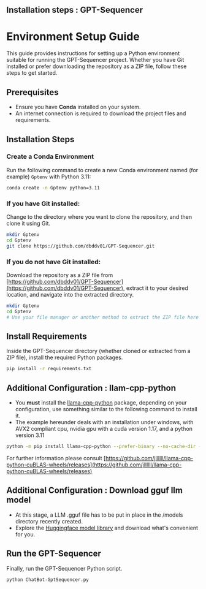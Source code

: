 ## Installation steps :  GPT-Sequencer 
# Environment Setup Guide

This guide provides instructions for setting up a Python environment suitable for running the GPT-Sequencer project. Whether you have Git installed or prefer downloading the repository as a ZIP file, follow these steps to get started.

## Prerequisites

- Ensure you have **Conda** installed on your system.
- An internet connection is required to download the project files and requirements.

## Installation Steps

### Create a Conda Environment

Run the following command to create a new Conda environment named (for example) `Gptenv` with Python 3.11:

```bash
conda create -n Gptenv python=3.11
```

### If you have Git installed:
Change to the directory where you want to clone the repository, and then clone it using Git.

```bash
mkdir Gptenv
cd Gptenv
git clone https://github.com/dbddv01/GPT-Sequencer.git
```

### If you do not have Git installed:
Download the repository as a ZIP file from [https://github.com/dbddv01/GPT-Sequencer](https://github.com/dbddv01/GPT-Sequencer), extract it to your desired location, and navigate into the extracted directory.

```bash
mkdir Gptenv
cd Gptenv
# Use your file manager or another method to extract the ZIP file here
```

## Install Requirements

Inside the GPT-Sequencer directory (whether cloned or extracted from a ZIP file), install the required Python packages.

```bash
pip install -r requirements.txt
```

## Additional Configuration : llam-cpp-python
 
  - You **must** install the [llama-cpp-python](https://github.com/abetlen/llama-cpp-python) package, depending on your configuration, use something similar to the following command to install it.
  - The example hereunder deals with an installation under windows, with AVX2 compliant cpu, nvidia gpu with a cuda version 1.17, and a python version 3.11
```bash
python -m pip install llama-cpp-python --prefer-binary --no-cache-dir --force-reinstall --extra-index-url=https://jllllll.github.io/llama-cpp-python-cuBLAS-wheels/AVX2/cu117
```

For further information please consult [https://github.com/jllllll/llama-cpp-python-cuBLAS-wheels/releases](https://github.com/jllllll/llama-cpp-python-cuBLAS-wheels/releases)

## Additional Configuration : Download gguf llm model
  -  At this stage, a LLM .gguf file has to be put in place in the /models directory recently created.
  -  Explore the [Huggingface model library](https://huggingface.co/models?sort=trending&search=gguf) and download what's convenient for you. 

## Run the GPT-Sequencer

Finally, run the GPT-Sequencer Python script.

```bash
python ChatBot-GptSequencer.py
```


